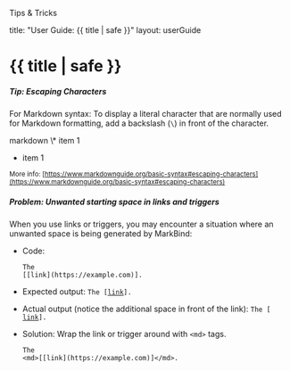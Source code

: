 <variable name="title">Tips & Tricks</variable>

<frontmatter>
  title: "User Guide: {{ title | safe }}"
  layout: userGuide
</frontmatter>

# {{ title | safe }}

<span id="escapingCharacters">

##### Tip: Escaping Characters

For Markdown syntax: To display a literal character that are normally used for Markdown formatting, add a backslash (`\`) in front of the character.

<include src="codeAndOutput.md" boilerplate >
<variable name="highlightStyle">markdown</variable>
<variable name="code">
\* item 1

* item 1 
</variable>
</span>

<small>More info: [https://www.markdownguide.org/basic-syntax#escaping-characters](https://www.markdownguide.org/basic-syntax#escaping-characters)</small>

</span>

##### Problem: Unwanted starting space in links and triggers

When you use links or triggers, you may encounter a situation where an unwanted space is being generated by MarkBind:


* Code:<br>
  ```
  The
  [[link](https://example.com)].
  ```

* Expected output:
  <code>The [[link](https://example.com)].</code>

* Actual output (notice the additional space in front of the link):
  <code>The [ [link](https://example.com)].</code>

* Solution:
  Wrap the link or trigger around with `<md>` tags.
  ```
  The
  <md>[[link](https://example.com)]</md>.
  ```
